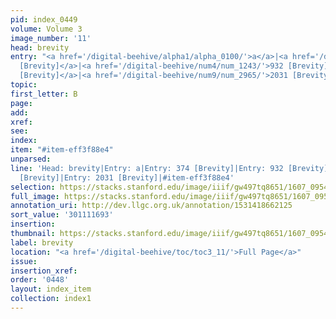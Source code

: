 ```yaml
---
pid: index_0449
volume: Volume 3
image_number: '11'
head: brevity
entry: "<a href='/digital-beehive/alpha1/alpha_0100/'>a</a>|<a href='/digital-beehive/num2/num_0453/'>374
  [Brevity]</a>|<a href='/digital-beehive/num4/num_1243/'>932 [Brevity]</a>|<a href='/digital-beehive/num6/num_1878/'>1335
  [Brevity]</a>|<a href='/digital-beehive/num9/num_2965/'>2031 [Brevity]</a>"
topic:
first_letter: B
page:
add:
xref:
see:
index:
item: "#item-eff3f88e4"
unparsed:
line: 'Head: brevity|Entry: a|Entry: 374 [Brevity]|Entry: 932 [Brevity]|Entry: 1335
  [Brevity]|Entry: 2031 [Brevity]|#item-eff3f88e4'
selection: https://stacks.stanford.edu/image/iiif/gw497tq8651/1607_0954/145,1693,753,145/full/0/default.jpg
full_image: https://stacks.stanford.edu/image/iiif/gw497tq8651/1607_0954/full/full/0/default.jpg
annotation_uri: http://dev.llgc.org.uk/annotation/1531418662125
sort_value: '301111693'
insertion:
thumbnail: https://stacks.stanford.edu/image/iiif/gw497tq8651/1607_0954/145,1693,753,145/150,/0/default.jpg
label: brevity
location: "<a href='/digital-beehive/toc/toc3_11/'>Full Page</a>"
issue:
insertion_xref:
order: '0448'
layout: index_item
collection: index1
---
```

